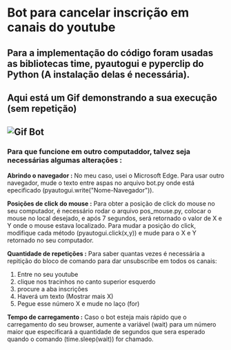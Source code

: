 # Bot para cancelar inscrição em canais do youtube
Para a implementação do código foram usadas as bibliotecas time, pyautogui e pyperclip do Python (A instalação delas é necessária).
---
## Aqui está um Gif demonstrando a sua execução (sem repetição)
![Gif Bot](https://github.com/jonathan-maia/bot-unsubscribe-ytb/blob/main/gif.gif)
---

### Para que funcione em outro computaddor, talvez seja necessárias algumas alterações :
**Abrindo o navegador :** No meu caso, usei o Microsoft Edge. Para usar outro navegador, mude o texto entre aspas no arquivo bot.py onde está epecificado (pyautogui.write("Nome-Navegador")).

**Posições de click do mouse :** Para obter a posição de click do mouse no seu computador, é necessário rodar o arquivo pos_mouse.py, colocar o mouse no local desejado, e após 7 segundos, será retornado o valor de X e Y onde o mouse estava localizado. Para mudar a posição do click, modifique cada método (pyautogui.click(x,y)) e mude para o X e Y retornado no seu computador.

**Quantidade de repetições :** Para saber quantas vezes é necessária a repitição do bloco de comando para dar unsubscribe em todos os canais: 
1. Entre no seu youtube 
2. clique nos tracinhos no canto superior esquerdo
3. procure a aba inscrições
4. Haverá um texto (Mostrar mais X)
5. Pegue esse número X e mude no laço (for)

**Tempo de carregamento :** Caso o bot esteja mais rápido que o carregamento do seu browser, aumente a variável (wait) para um número maior que especificará a quantidade de segundos que sera esperado quando o comando (time.sleep(wait)) for chamado.

